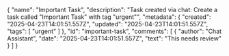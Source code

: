{
  "name": "Important Task",
  "description": "Task created via chat: Create a task called \"Important Task\" with tag \"urgent\"",
  "metadata": {
    "created": "2025-04-23T14:01:51.557Z",
    "updated": "2025-04-23T14:01:51.557Z",
    "tags": [
      "urgent"
    ]
  },
  "id": "important-task",
  "comments": [
    {
      "author": "Chat Assistant",
      "date": "2025-04-23T14:01:51.557Z",
      "text": "This needs review"
    }
  ]
}
